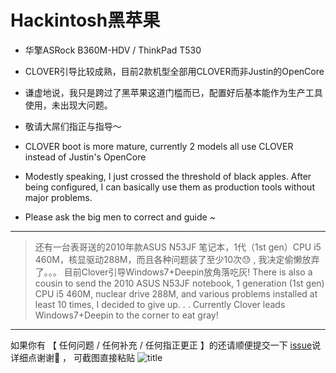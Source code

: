 # Hackintosh黑苹果
+ 华擎ASRock B360M-HDV / ThinkPad T530
+ CLOVER引导比较成熟，目前2款机型全部用CLOVER而非Justin的OpenCore
+ 谦虚地说，我只是跨过了黑苹果这道门槛而已，配置好后基本能作为生产工具使用，未出现大问题。
+ 敬请大屌们指正与指导～

+ CLOVER boot is more mature, currently 2 models all use CLOVER instead of Justin's OpenCore
+ Modestly speaking, I just crossed the threshold of black apples. After being configured, I can basically use them as production tools without major problems.
+ Please ask the big men to correct and guide ~
---
> 还有一台表哥送的2010年款ASUS N53JF 笔记本，1代（1st gen）CPU i5 460M，核显驱动288M，而且各种问题装了至少10次😓 , 我决定偷懒放弃了。。。
> 目前Clover引导Windows7+Deepin放角落吃灰!
> There is also a cousin to send the 2010 ASUS N53JF notebook, 1 generation (1st gen) CPU i5 460M, nuclear drive 288M, and various problems installed at least 10 times, I decided to give up. . .
> Currently Clover leads Windows7+Deepin to the corner to eat gray!
---
如果你有 【 任何问题 / 任何补充 / 任何指正更正 】的还请顺便提交一下 [issue](https://github.com/RealKiro/Hackintosh/issues/new)说详细点谢谢🙏 ， 可截图直接粘贴
![title](https://i.imgur.com/HCwjiv3.jpg)
